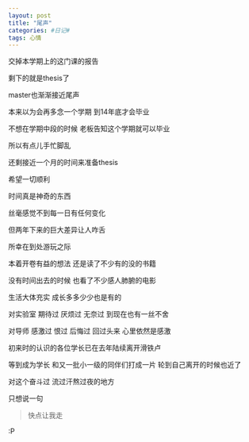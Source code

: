 ```yaml
---
layout: post
title: "尾声"
categories: #日记#
tags: 心情
---
```


交掉本学期上的这门课的报告

剩下的就是thesis了

master也渐渐接近尾声

本来以为会再多念一个学期 到14年底才会毕业

不想在学期中段的时候 老板告知这个学期就可以毕业

所以有点儿手忙脚乱

还剩接近一个月的时间来准备thesis

希望一切顺利

时间真是神奇的东西

丝毫感觉不到每一日有任何变化

但两年下来的巨大差异让人咋舌

所幸在到处游玩之际

本着开卷有益的想法 还是读了不少有的没的书籍

没有时间出去的时候 也看了不少感人肺腑的电影

生活大体充实 成长多多少少也是有的

对实验室 期待过 厌烦过 无奈过 到现在也有一丝不舍

对导师 感激过 恨过 后悔过 回过头来 心里依然是感激

初来时的认识的各位学长已在去年陆续离开滑铁卢

等到成为学长 和又一批小一级的同伴们打成一片 轮到自己离开的时候也近了

对这个奋斗过 流过汗熬过夜的地方

只想说一句

>快点让我走

:P